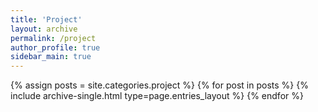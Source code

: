 ```yaml
---
title: 'Project'
layout: archive
permalink: /project
author_profile: true
sidebar_main: true
---
```


{% assign posts = site.categories.project %}
{% for post in posts %} {% include archive-single.html type=page.entries_layout %} {% endfor %}
